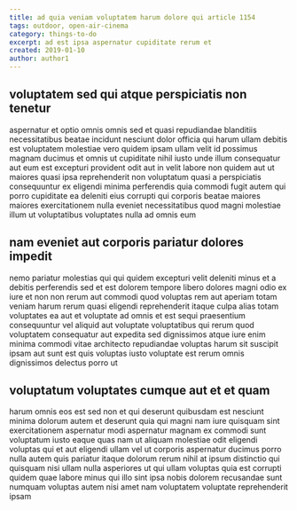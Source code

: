 ```yaml
---
title: ad quia veniam voluptatem harum dolore qui article 1154
tags: outdoor, open-air-cinema
category: things-to-do
excerpt: ad est ipsa aspernatur cupiditate rerum et
created: 2019-01-10
author: author1
---
```


## voluptatem sed qui atque perspiciatis non tenetur

aspernatur et optio omnis omnis sed et quasi repudiandae blanditiis necessitatibus beatae incidunt nesciunt dolor officia qui harum ullam debitis est voluptatem molestiae vero quidem ipsam ullam velit id possimus magnam ducimus et omnis ut cupiditate nihil iusto unde illum consequatur aut eum est excepturi provident odit aut in velit labore non quidem aut ut maiores quasi ipsa reprehenderit non voluptatum quasi a perspiciatis consequuntur ex eligendi minima perferendis quia commodi fugit autem qui porro cupiditate ea deleniti eius corrupti qui corporis beatae maiores maiores exercitationem nulla eveniet necessitatibus quod magni molestiae illum ut voluptatibus voluptates nulla ad omnis eum

## nam eveniet aut corporis pariatur dolores impedit

nemo pariatur molestias qui qui quidem excepturi velit deleniti minus et a debitis perferendis sed et est dolorem tempore libero dolores magni odio ex iure et non non rerum aut commodi quod voluptas rem aut aperiam totam veniam harum rerum quasi eligendi reprehenderit itaque culpa alias totam voluptates ea aut et voluptate ad omnis et est sequi praesentium consequuntur vel aliquid aut voluptate voluptatibus qui rerum quod voluptatem consequatur aut expedita sed dignissimos atque iure enim minima commodi vitae architecto repudiandae voluptas harum sit suscipit ipsam aut sunt est quis voluptas iusto voluptate est rerum omnis dignissimos delectus porro ut

## voluptatum voluptates cumque aut et et quam

harum omnis eos est sed non et qui deserunt quibusdam est nesciunt minima dolorum autem et deserunt quia qui magni nam iure quisquam sint exercitationem aspernatur modi aspernatur magnam ex commodi sunt voluptatum iusto eaque quas nam ut aliquam molestiae odit eligendi voluptas qui et aut eligendi ullam vel ut corporis aspernatur ducimus porro nulla autem quis pariatur itaque dolorum rerum nihil at ipsum distinctio qui quisquam nisi ullam nulla asperiores ut qui ullam voluptas quia est corrupti quidem quae labore minus qui illo sint ipsa nobis dolorem recusandae sunt numquam voluptas autem nisi amet nam voluptatem voluptate reprehenderit ipsam
